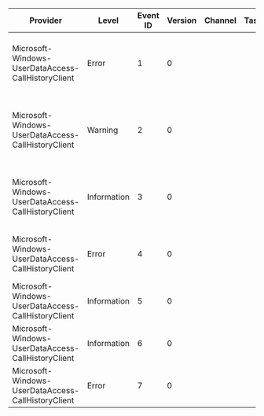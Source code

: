 Provider                                            |  Level        |  Event ID  |  Version  |  Channel  |  Task  |  Opcode  |  Keyword         |  Message
----------------------------------------------------|---------------|------------|-----------|-----------|--------|----------|------------------|-------------------------------------------------------------------------------------
Microsoft-Windows-UserDataAccess-CallHistoryClient  |  Error        |  1         |  0        |           |        |          |  Error           |  Error: {P1_HResult} Location: {P2_String} Line Number: {P3_UInt32}
Microsoft-Windows-UserDataAccess-CallHistoryClient  |  Warning      |  2         |  0        |           |        |          |                  |  Error Propagated: {P1_HResult} Location: {P2_String} Line Number: {P3_UInt32}
Microsoft-Windows-UserDataAccess-CallHistoryClient  |  Information  |  3         |  0        |           |        |          |  Error           |  Object {p:{ObjPtr}, type:{ObjType}, id:{ObjId}} property {PropCode} not yet fetched
Microsoft-Windows-UserDataAccess-CallHistoryClient  |  Error        |  4         |  0        |           |        |          |  Error           |  Async RPC call failed with {RpcCode} (output value {OldCode})
Microsoft-Windows-UserDataAccess-CallHistoryClient  |  Information  |  5         |  0        |           |        |          |  CommsDataModel  |  Start cancelling task. Remote: {P1}
Microsoft-Windows-UserDataAccess-CallHistoryClient  |  Information  |  6         |  0        |           |        |          |  CommsDataModel  |  Task Cancelled. Remote: {P1}
Microsoft-Windows-UserDataAccess-CallHistoryClient  |  Error        |  7         |  0        |           |        |          |                  |  CallbackContext: {P1}